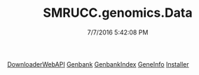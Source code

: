 ﻿---
title: SMRUCC.genomics.Data
date: 7/7/2016 5:42:08 PM
---

[DownloaderWebAPI](T-SMRUCC.genomics.Data.DownloaderWebAPI.html)
[Genbank](T-SMRUCC.genomics.Data.Genbank.html)
[GenbankIndex](T-SMRUCC.genomics.Data.GenbankIndex.html)
[GeneInfo](T-SMRUCC.genomics.Data.GeneInfo.html)
[Installer](T-SMRUCC.genomics.Data.Installer.html)
